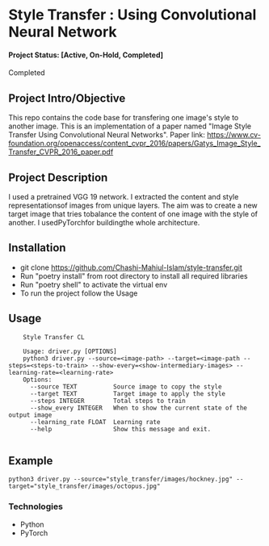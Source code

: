 # Style Transfer : Using Convolutional Neural Network 

#### Project Status: [Active, On-Hold, Completed]
Completed

## Project Intro/Objective
This repo contains the code base for transfering one image's style to another image. This is an implementation of a paper named "Image Style Transfer Using Convolutional Neural Networks". Paper link: https://www.cv-foundation.org/openaccess/content_cvpr_2016/papers/Gatys_Image_Style_Transfer_CVPR_2016_paper.pdf

## Project Description
 I used a pretrained VGG 19 network.  I extracted the content and style representationsof images from unique layers.  The aim was to create a new target image that tries tobalance the content of one image with the style of another. I usedPyTorchfor buildingthe whole architecture.

## Installation   
 * git clone https://github.com/Chashi-Mahiul-Islam/style-transfer.git
 * Run "poetry install" from root directory to install all required libraries
 * Run "poetry shell" to activate the virtual env
 * To run the project follow the Usage
 
## Usage
```
    Style Transfer CL
    
    Usage: driver.py [OPTIONS]
    python3 driver.py --source=<image-path> --target=<image-path --steps=<steps-to-train> --show-every=<show-intermediary-images> --learning-rate=<learning-rate>
    Options:
      --source TEXT          Source image to copy the style
      --target TEXT          Target image to apply the style
      --steps INTEGER        Total steps to train
      --show_every INTEGER   When to show the current state of the output image
      --learning_rate FLOAT  Learning rate
      --help                 Show this message and exit.


```

## Example

``` python3 driver.py --source="style_transfer/images/hockney.jpg" --target="style_transfer/images/octopus.jpg"  ``` 


### Technologies
* Python
* PyTorch




